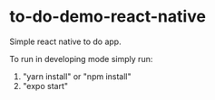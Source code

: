 # to-do-demo-react-native
Simple react native to do app.

To run in developing mode simply run:
1. "yarn install" or "npm install"
2. "expo start"
